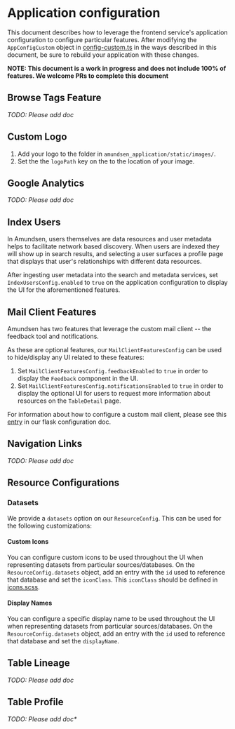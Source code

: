 # Application configuration

This document describes how to leverage the frontend service's application configuration to configure particular features. After modifying the `AppConfigCustom` object in [config-custom.ts](https://github.com/lyft/amundsenfrontendlibrary/blob/master/amundsen_application/static/js/config/config-custom.ts) in the ways described in this document, be sure to rebuild your application with these changes.

**NOTE: This document is a work in progress and does not include 100% of features. We welcome PRs to complete this document**

## Browse Tags Feature

_TODO: Please add doc_

## Custom Logo

1. Add your logo to the folder in `amundsen_application/static/images/`.
2. Set the the `logoPath` key on the  to the location of your image.

## Google Analytics

_TODO: Please add doc_

## Index Users
In Amundsen, users themselves are data resources and user metadata helps to facilitate network based discovery. When users are indexed they will show up in search results, and selecting a user surfaces a profile page that displays that user's relationships with different data resources.

After ingesting user metadata into the search and metadata services, set `IndexUsersConfig.enabled` to `true` on the application configuration to display the UI for the aforementioned features. 

## Mail Client Features
Amundsen has two features that leverage the custom mail client -- the feedback tool and notifications.

As these are optional features, our `MailClientFeaturesConfig` can be used to hide/display any UI related to these features:
1. Set `MailClientFeaturesConfig.feedbackEnabled` to `true` in order to display the `Feedback` component in the UI.
2. Set `MailClientFeaturesConfig.notificationsEnabled` to `true` in order to display the optional UI for users to request more information about resources on the `TableDetail` page.

For information about how to configure a custom mail
client, please see this [entry](flask_config.md#mail-client-features) in our flask configuration doc.

## Navigation Links

_TODO: Please add doc_

## Resource Configurations

### Datasets
We provide a `datasets` option on our `ResourceConfig`. This can be used for the following customizations:

#### Custom Icons
You can configure custom icons to be used throughout the UI when representing datasets from particular sources/databases. On the `ResourceConfig.datasets` object, add an entry with the `id` used to reference that database and set the `iconClass`. This `iconClass` should be defined in [icons.scss](https://github.com/lyft/amundsenfrontendlibrary/blob/master/amundsen_application/static/css/_icons.scss).

#### Display Names
You can configure a specific display name to be used throughout the UI when representing datasets from particular sources/databases. On the `ResourceConfig.datasets` object, add an entry with the `id` used to reference that database and set the `displayName`.

## Table Lineage

_TODO: Please add doc_

## Table Profile

_TODO: Please add doc*_
